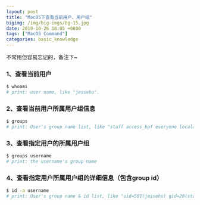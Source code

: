 ```yaml
---
layout: post
title: "MacOS下查看当前用户、用户组"
bigimg: /img/big-imgs/bg-15.jpg
date: 2019-10-26 18:05 +0800
tags: ["MacOS Command"]
categories: basic_knowledge
---
```


不常用但容易忘记的，备注下~

### 1、查看当前用户

```bash
$ whoami
# print: user name, like "jessehu".
```

### 2、查看当前用户所属用户组信息

```bash
$ groups
# print: User's group name list, like "staff access_bpf everyone localaccounts"
```

### 3、查看指定用户的所属用户组

```bash
$ groups username
# print: the username's group name		
```

### 4、查看指定用户所属用户组的详细信息（包含group id）

```bash
$ id -a username
# print: User's group name & id list, like "uid=501(jessehu) gid=20(staff) groups=20(staff),501(access_bpf),12(everyone),61(localaccounts)"
```

